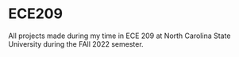 # ECE209
 All projects made during my time in ECE 209 at North Carolina State University during the FAll 2022 semester.
